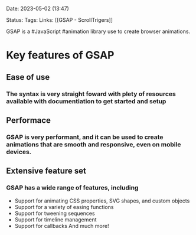 Date:  2023-05-02 (13:47)

Status: 
Tags:
Links: [[GSAP - ScrollTrigers]]

GSAP is a #JavaScript #animation library use to create browser animations. 

# Key features of GSAP

## Ease of use 
### The syntax is very straight foward with plety of resources available with documentiation to get started and setup

## Performace
### GSAP is very performant, and it can be used to create animations that are smooth and responsive, even on mobile devices.

## Extensive feature set
### GSAP has a wide range of features, including
- Support for animating CSS properties, SVG shapes, and custom objects
- Support for a variety of easing functions
- Support for tweening sequences
- Support for timeline management
- Support for callbacks And much more!
